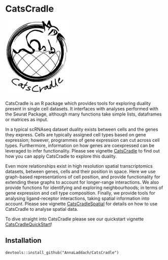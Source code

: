 # CatsCradle 

<img src="CatsCradleLogoTransparent.png" alt="" width="200"/>

CatsCradle is an R package which provides tools for exploring duality present in single cell datasets. It interfaces with analyses performed with the Seurat Package, although many functions take simple lists, dataframes or matrices as input. 

In a typical scRNAseq dataset duality exists between cells and the genes they express. Cells are typically assigned cell types based on gene expression; however, programmes of gene expression can cut across cell types. Furthermore, information on how genes are coexpressed can be leveraged to infer functionality. Please see vignette [CatsCradle](doc/CatsCradle.html) to find out how you can apply CatsCradle to explore this duality. 

Even more relationships exist in high resolution spatial transcriptomics datasets, between genes, cells and their position in space. Here we use graph-based representations of cell position, and provide functionality for extending these graphs to account for longer-range interactions.  We also provide functions for identifying and exploring neighbourhoods; in terms of gene expression and cell type composition.  Finally, we provide tools for analysing ligand-receptor interactions, taking spatial information into account. Please see vignette [CatsCradleSpatial](doc/CatsCradleSpatial.html)  for details on how to use CatsCradle to analyse spatial data. 

To dive straight into CatsCradle please see our quickstart vignette [CatsCradleQuickStart](doc/CatsCradleQuickStart.html)! 

## Installation

```
devtools::install_github("AnnaLaddach/CatsCradle")
```

